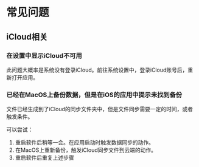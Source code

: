 # 常见问题

## iCloud相关

### 在设置中显示iCloud不可用
此问题大概率是系统没有登录iCloud。前往系统设置中，登录iCloud账号后，重新打开应用。

### 已经在MacOS上备份数据，但是在iOS的应用中提示未找到备份
文件已经生成到了iCloud的同步文件夹中，但是文件同步需要一定的时间，或者触发条件。

可以尝试：
1. 重启软件后稍等一会。在应用启动时触发数据同步的动作。
2. 在MacOS上重新备份，触发iCloud同步文件到云端的动作。
3. 重启软件后重复上述步骤